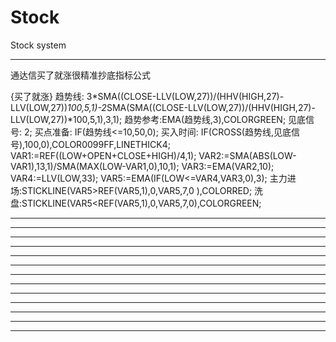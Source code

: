 # Stock
Stock system

--------------------------------------------------------

通达信买了就涨很精准抄底指标公式

{买了就涨}
趋势线: 3*SMA((CLOSE-LLV(LOW,27))/(HHV(HIGH,27)-LLV(LOW,27))*100,5,1)-2*SMA(SMA((CLOSE-LLV(LOW,27))/(HHV(HIGH,27)-LLV(LOW,27))*100,5,1),3,1);
趋势参考:EMA(趋势线,3),COLORGREEN;
见底信号: 2;
买点准备: IF(趋势线<=10,50,0);
买入时间: IF(CROSS(趋势线,见底信号),100,0),COLOR0099FF,LINETHICK4;
VAR1:=REF((LOW+OPEN+CLOSE+HIGH)/4,1);
VAR2:=SMA(ABS(LOW-VAR1),13,1)/SMA(MAX(LOW-VAR1,0),10,1);
VAR3:=EMA(VAR2,10);
VAR4:=LLV(LOW,33);
VAR5:=EMA(IF(LOW<=VAR4,VAR3,0),3);
主力进场:STICKLINE(VAR5>REF(VAR5,1),0,VAR5,7,0 ),COLORRED;
洗盘:STICKLINE(VAR5<REF(VAR5,1),0,VAR5,7,0),COLORGREEN;

--------------------------------------------------------

--------------------------------------------------------

--------------------------------------------------------

--------------------------------------------------------

--------------------------------------------------------

--------------------------------------------------------

--------------------------------------------------------

--------------------------------------------------------

--------------------------------------------------------

--------------------------------------------------------

--------------------------------------------------------

--------------------------------------------------------

--------------------------------------------------------
